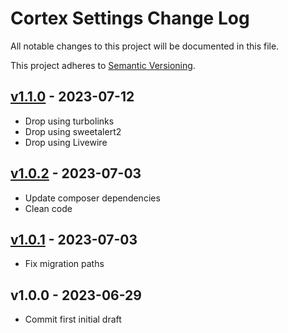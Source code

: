 # Cortex Settings Change Log

All notable changes to this project will be documented in this file.

This project adheres to [Semantic Versioning](CONTRIBUTING.md).


## [v1.1.0] - 2023-07-12
- Drop using turbolinks
- Drop using sweetalert2
- Drop using Livewire

## [v1.0.2] - 2023-07-03
- Update composer dependencies
- Clean code

## [v1.0.1] - 2023-07-03
- Fix migration paths

## v1.0.0 - 2023-06-29
- Commit first initial draft

[v1.1.0]: https://github.com/rinvex/cortex-settings/compare/v1.0.2...v1.1.0
[v1.0.2]: https://github.com/rinvex/cortex-settings/compare/v1.0.1...v1.0.2
[v1.0.1]: https://github.com/rinvex/cortex-settings/compare/v1.0.0...v1.0.1
